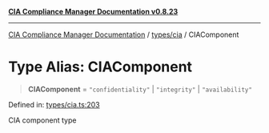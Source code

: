 [**CIA Compliance Manager Documentation v0.8.23**](../../../README.md)

***

[CIA Compliance Manager Documentation](../../../modules.md) / [types/cia](../README.md) / CIAComponent

# Type Alias: CIAComponent

> **CIAComponent** = `"confidentiality"` \| `"integrity"` \| `"availability"`

Defined in: [types/cia.ts:203](https://github.com/Hack23/cia-compliance-manager/blob/55488ba3ac0003e4435eb3634b6ab6e9b8b05a9b/src/types/cia.ts#L203)

CIA component type
